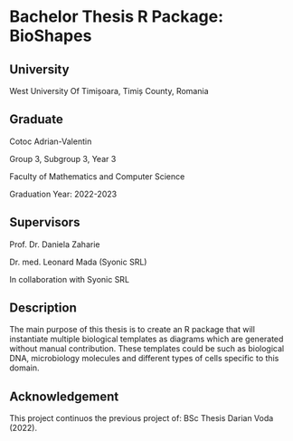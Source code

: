 # Bachelor Thesis R Package: BioShapes
## University
West University Of Timișoara, Timiș County, Romania

## Graduate
Cotoc Adrian-Valentin

Group 3, Subgroup 3, Year 3

Faculty of Mathematics and Computer Science

Graduation Year: 2022-2023

## Supervisors
Prof. Dr. Daniela Zaharie 

Dr. med. Leonard Mada (Syonic SRL)

In collaboration with Syonic SRL


## Description
The main purpose of this thesis is to create an R package that will instantiate multiple biological templates as diagrams which are generated without manual contribution. These templates could be such as biological DNA, microbiology molecules and different types of cells specific to this domain.

## Acknowledgement
This project continuos the previous project of: BSc Thesis Darian Voda (2022).

